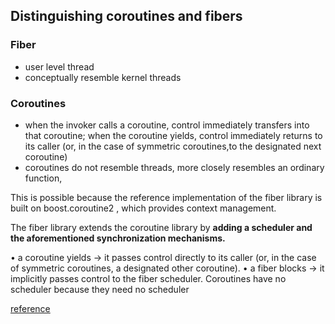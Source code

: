## Distinguishing coroutines and fibers

### Fiber 
- user level thread
- conceptually resemble kernel threads

### Coroutines
- when the invoker calls a coroutine, control immediately transfers into that coroutine; 
  when the coroutine yields, control immediately returns to its caller 
  (or, in the case of symmetric coroutines,to the designated next coroutine)
- coroutines do not resemble threads, more closely resembles an ordinary function,

This is possible because the reference implementation of the fiber library is built on boost.coroutine2
, which provides context management.

The fiber library extends the coroutine library by **adding a scheduler and the aforementioned synchronization mechanisms.**

• a coroutine yields -> it passes control directly to its caller (or, in the case of symmetric coroutines, a designated
other coroutine).
• a fiber blocks -> it implicitly passes control to the fiber scheduler. Coroutines have no scheduler because they need no scheduler

[reference](http://www.open-std.org/jtc1/sc22/wg21/docs/papers/2014/n4024.pdf)
  
